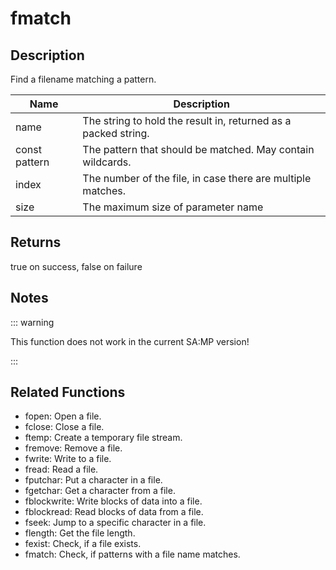 # fmatch

## Description

Find a filename matching a pattern.

| Name          | Description                                                    |
| ------------- | -------------------------------------------------------------- |
| name          | The string to hold the result in, returned as a packed string. |
| const pattern | The pattern that should be matched. May contain wildcards.     |
| index         | The number of the file, in case there are multiple matches.    |
| size          | The maximum size of parameter name                             |

## Returns

true on success, false on failure

## Notes

::: warning

This function does not work in the current SA:MP version!

:::

## Related Functions

- fopen: Open a file.
- fclose: Close a file.
- ftemp: Create a temporary file stream.
- fremove: Remove a file.
- fwrite: Write to a file.
- fread: Read a file.
- fputchar: Put a character in a file.
- fgetchar: Get a character from a file.
- fblockwrite: Write blocks of data into a file.
- fblockread: Read blocks of data from a file.
- fseek: Jump to a specific character in a file.
- flength: Get the file length.
- fexist: Check, if a file exists.
- fmatch: Check, if patterns with a file name matches.
